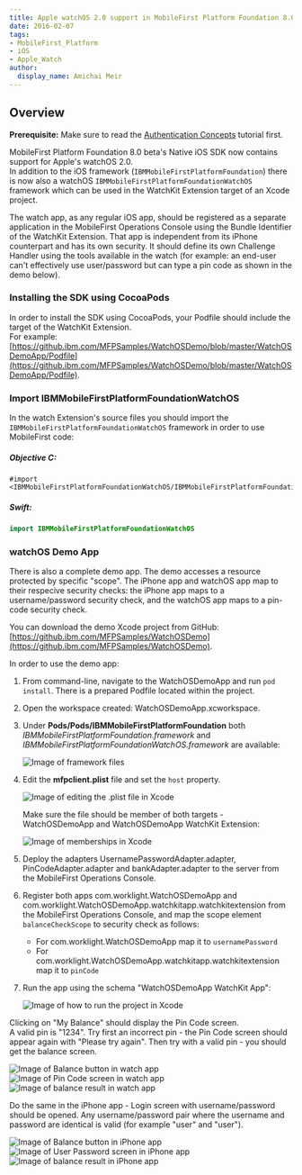 ```yaml
---
title: Apple watchOS 2.0 support in MobileFirst Platform Foundation 8.0
date: 2016-02-07
tags:
- MobileFirst_Platform
- iOS
- Apple_Watch
author:
  display_name: Amichai Meir
---
```


## Overview
**Prerequisite:** Make sure to read the [Authentication Concepts]({{site.baseurl}}/tutorials/en/foundation/8.0/authentication-and-security/authentication-concepts/) tutorial first.

MobileFirst Platform Foundation 8.0 beta's Native iOS SDK now contains support for Apple's  watchOS 2.0.  
In addition to the iOS framework (`IBMMobileFirstPlatformFoundation`) there is now also a watchOS   `IBMMobileFirstPlatformFoundationWatchOS` framework which can be used in the WatchKit Extension target of an Xcode project.

The watch app, as any regular iOS app, should be registered as a separate application in the MobileFirst Operations Console using the Bundle Identifier of the WatchKit Extension. That app is independent from its iPhone counterpart and has its own security. It should define its own Challenge Handler using the tools available in the watch (for example: an end-user can't effectively use user/password but can type a pin code as shown in the demo below).

### Installing the SDK using CocoaPods
In order to install the SDK using CocoaPods, your Podfile should include the target of the WatchKit Extension.  
For example: [https://github.ibm.com/MFPSamples/WatchOSDemo/blob/master/WatchOSDemoApp/Podfile](https://github.ibm.com/MFPSamples/WatchOSDemo/blob/master/WatchOSDemoApp/Podfile).

### Import IBMMobileFirstPlatformFoundationWatchOS
In the watch Extension's source files you should import the `IBMMobileFirstPlatformFoundationWatchOS` framework in order to use MobileFirst code:

##### Objective C:

```objc
#import <IBMMobileFirstPlatformFoundationWatchOS/IBMMobileFirstPlatformFoundationWatchOS.h>
```

##### Swift:

```swift
import IBMMobileFirstPlatformFoundationWatchOS
```

### watchOS Demo App

There is also a complete demo app. The demo accesses a resource protected by specific "scope". The iPhone app and watchOS app map to their respecive security checks: the iPhone app maps to a username/password security check, and the watchOS app maps to a pin-code security check.

You can download the demo Xcode project from GitHub: [https://github.ibm.com/MFPSamples/WatchOSDemo](https://github.ibm.com/MFPSamples/WatchOSDemo).

In order to use the demo app:

1. From command-line, navigate to the WatchOSDemoApp and run `pod install`. There is a prepared Podfile located within the project.

2. Open the workspace created: WatchOSDemoApp.xcworkspace.

3. Under **Pods/Pods/IBMMobileFirstPlatformFoundation** both *IBMMobileFirstPlatformFoundation.framework* and *IBMMobileFirstPlatformFoundationWatchOS.framework* are available:

    ![Image of framework files]({{site.baseurl}}/assets/blog/2016-01-19-apple-watchOS-2-0-support-in-mobilefirst-platform-foundation-8-0/Pod_frameworks.png)

4. Edit the **mfpclient.plist** file and set the `host` property. 

    ![Image of editing the .plist file in Xcode]({{site.baseurl}}/assets/blog/2016-01-19-apple-watchOS-2-0-support-in-mobilefirst-platform-foundation-8-0/mfpclient.plist_edit.png)

    Make sure the file should be member of both targets - WatchOSDemoApp and WatchOSDemoApp WatchKit Extension:

    ![Image of memberships in Xcode]({{site.baseurl}}/assets/blog/2016-01-19-apple-watchOS-2-0-support-in-mobilefirst-platform-foundation-8-0/mfpclient.plist_membership.png)

5. Deploy the adapters UsernamePasswordAdapter.adapter, PinCodeAdapter.adapter and bankAdapter.adapter to the server from the MobileFirst Operations Console.

6. Register both apps com.worklight.WatchOSDemoApp and com.worklight.WatchOSDemoApp.watchkitapp.watchkitextension from the MobileFirst Operations Console, and map the scope element `balanceCheckScope` to security check as follows:
    - For com.worklight.WatchOSDemoApp map it to `usernamePassword`
    - For com.worklight.WatchOSDemoApp.watchkitapp.watchkitextension map it to `pinCode`

7. Run the app using the schema "WatchOSDemoApp WatchKit App":

    ![Image of how to run the project in Xcode]({{site.baseurl}}/assets/blog/2016-01-19-apple-watchOS-2-0-support-in-mobilefirst-platform-foundation-8-0/Run_demo_app_on_watch.png)

Clicking on "My Balance" should display the Pin Code screen.  
A valid pin is "1234". Try first an incorrect pin - the Pin Code screen should appear again with "Please try again". Then try with a valid pin - you should get the balance screen.  

![Image of Balance button in watch app]({{site.baseurl}}/assets/blog/2016-01-19-apple-watchOS-2-0-support-in-mobilefirst-platform-foundation-8-0/Balance_btn_watch.png)
![Image of Pin Code screen in watch app]({{site.baseurl}}/assets/blog/2016-01-19-apple-watchOS-2-0-support-in-mobilefirst-platform-foundation-8-0/Pincode_screen.png)
![Image of balance result in watch app]({{site.baseurl}}/assets/blog/2016-01-19-apple-watchOS-2-0-support-in-mobilefirst-platform-foundation-8-0/Watch_balance_screen.png)

Do the same in the iPhone app - Login screen with username/password should be opened. Any username/password pair where the username and password are identical is valid (for example "user" and "user").

![Image of Balance button in iPhone app]({{site.baseurl}}/assets/blog/2016-01-19-apple-watchOS-2-0-support-in-mobilefirst-platform-foundation-8-0/Balance_btn_iphone.png)
![Image of User Password screen in iPhone app]({{site.baseurl}}/assets/blog/2016-01-19-apple-watchOS-2-0-support-in-mobilefirst-platform-foundation-8-0/User_password_screen.png)
![Image of balance result in iPhone app]({{site.baseurl}}/assets/blog/2016-01-19-apple-watchOS-2-0-support-in-mobilefirst-platform-foundation-8-0/Iphone_balance_screen.png)
